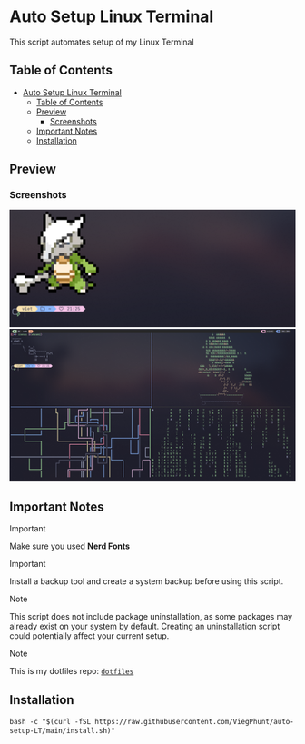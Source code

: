 # Auto Setup Linux Terminal
This script automates setup of my Linux Terminal

## Table of Contents
- [Auto Setup Linux Terminal](#auto-setup-linux-terminal)
  - [Table of Contents](#table-of-contents)
  - [Preview](#preview)
    - [Screenshots](#screenshots)
  - [Important Notes](#important-notes)
  - [Installation](#installation)

## Preview
### Screenshots
![screenshot1](./assets/screenshots/screenshot-1.png)
![screenshot2](./assets/screenshots/screenshot-2.png)

## Important Notes
> [!IMPORTANT]
> Make sure you used **Nerd Fonts**

> [!IMPORTANT]
> Install a backup tool and create a system backup before using this script.

> [!NOTE]
> This script does not include package uninstallation, as some packages may already exist on your system by default. Creating an uninstallation script could potentially affect your current setup.

> [!NOTE]
> This is my dotfiles repo: [`dotfiles`](https://github.com/ViegPhunt/Dotfiles)

## Installation
```
bash -c "$(curl -fSL https://raw.githubusercontent.com/ViegPhunt/auto-setup-LT/main/install.sh)"
```